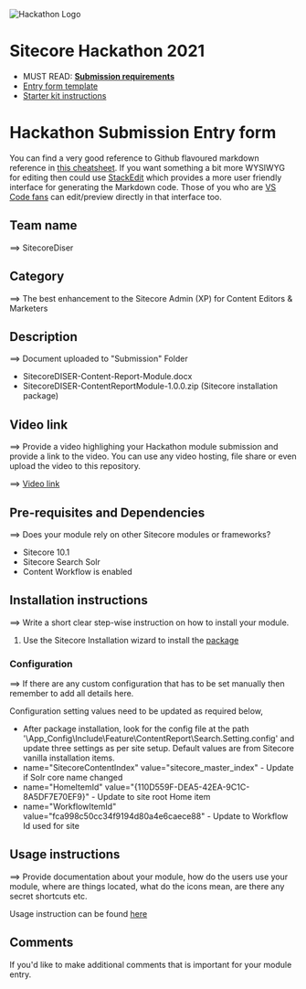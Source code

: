 ![Hackathon Logo](docs/images/hackathon.png?raw=true "Hackathon Logo")
# Sitecore Hackathon 2021

- MUST READ: **[Submission requirements](SUBMISSION_REQUIREMENTS.md)**
- [Entry form template](ENTRYFORM.md)
- [Starter kit instructions](STARTERKIT_INSTRUCTIONS.md)
  

# Hackathon Submission Entry form

You can find a very good reference to Github flavoured markdown reference in [this cheatsheet](https://github.com/adam-p/markdown-here/wiki/Markdown-Cheatsheet). If you want something a bit more WYSIWYG for editing then could use [StackEdit](https://stackedit.io/app) which provides a more user friendly interface for generating the Markdown code. Those of you who are [VS Code fans](https://code.visualstudio.com/docs/languages/markdown#_markdown-preview) can edit/preview directly in that interface too.

## Team name
⟹ SitecoreDiser

## Category
⟹ The best enhancement to the Sitecore Admin (XP) for Content Editors & Marketers

## Description
⟹ Document uploaded to "Submission" Folder
- SitecoreDISER-Content-Report-Module.docx
- SitecoreDISER-ContentReportModule-1.0.0.zip (Sitecore installation package)


## Video link
⟹ Provide a video highlighing your Hackathon module submission and provide a link to the video. You can use any video hosting, file share or even upload the video to this repository.

⟹ [Video link](#https://youtu.be/Wojc_PU0upU)



## Pre-requisites and Dependencies

⟹ Does your module rely on other Sitecore modules or frameworks?

- Sitecore 10.1
- Sitecore Search Solr
- Content Workflow is enabled

## Installation instructions
⟹ Write a short clear step-wise instruction on how to install your module.  

1. Use the Sitecore Installation wizard to install the [package](#https://github.com/Sitecore-Hackathon/2021-Sitecore-DISER/blob/main/Submission/SitecoreDISER-ContentReportModule-1.0.0.zip)


### Configuration
⟹ If there are any custom configuration that has to be set manually then remember to add all details here.

Configuration setting values need to be updated as required below,
- After package installation, look for the config file at the path '\App_Config\Include\Feature\ContentReport\Search.Setting.config' and update three settings as per site setup. Default values are from Sitecore vanilla installation items.
- name="SitecoreContentIndex" value="sitecore_master_index" - Update if Solr core name changed
- name="HomeItemId" value="{110D559F-DEA5-42EA-9C1C-8A5DF7E70EF9}" - Update to site root Home item
- name="WorkflowItemId" value="fca998c50cc34f9194d80a4e6caece88" - Update to Workflow Id used for site          

## Usage instructions
⟹ Provide documentation about your module, how do the users use your module, where are things located, what do the icons mean, are there any secret shortcuts etc.

Usage instruction can be found [here](#https://github.com/Sitecore-Hackathon/2021-Sitecore-DISER/blob/main/Submission/SitecoreDISER-Content-Report-Module.docx)

## Comments
If you'd like to make additional comments that is important for your module entry.


